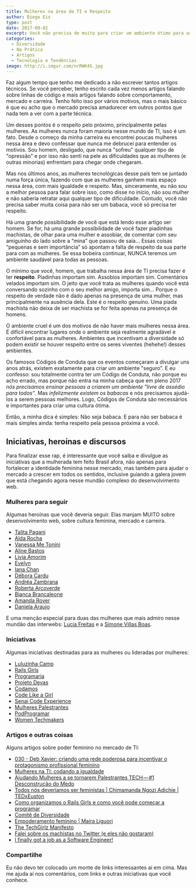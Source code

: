 ```yaml
---
title: Mulheres na área de TI e Respeito
author: Diego Eis
type: post
date: 2017-09-02
excerpt: Você não precisa de muito para criar um ambiente ótimo para as mulheres, você só precisa de respeito.
categories:
  - Diversidade
  - Na Prática
  - Artigos
  - Tecnologia e Tendências
image: http://i.imgur.com/nrRWK4S.jpg
---
```


Faz algum tempo que tenho me dedicado a não escrever tantos artigos técnicos. Se você perceber, tenho escrito cada vez menos artigos falando sobre linhas de código e mais artigos falando sobre comportamento, mercado e carreira. Tenho feito isso por vários motivos, mas o mais básico é que eu acho que o mercado precisa amadurecer em outros pontos que nada tem a ver com a parte técnica. 

Um desses pontos é o respeito pelo próximo, principalmente pelas mulheres. As mulheres nunca foram maioria nesse mundo de TI, isso é um fato. Desde o começo da minha carreira eu encontrei poucas mulheres nessa área e devo confessar que nunca me debrucei para entender os motivos. Sou homem, desligado, que nunca "sofreu" qualquer tipo de "opressão" e por isso não senti na pele as dificuldades que as mulheres (e outras minorias) enfrentam para chegar onde chegaram. 

Mas nos últimos anos, as mulheres tecnológicas desse país tem se juntado numa força única, fazendo com que as mulheres ganhem mais espaço nessa área, com mais igualdade e respeito. Mas, sinceramente, eu não sou a melhor pessoa para falar sobre isso, como disse no início, não sou mulher e não saberia retratar aqui qualquer tipo de dificuldade. Contudo, você não precisa saber muita coisa para não ser um babaca, você só precisa ter respeito.

Há uma grande possibilidade de você que está lendo esse artigo ser homem. Se for, há uma grande possibilidade de você fazer piadinhas machistas, de olhar para uma mulher e assobiar, de comentar com seu amiguinho do lado sobre a “mina” que passou de saia… Essas coisas “pequenas e sem importância” só apontam a falta de respeito da sua parte para com as mulheres. Se essa bobeira continuar, NUNCA teremos um ambiente saudável para todas as pessoas.

O mínimo que você, homem, que trabalha nessa área de TI precisa fazer é ter **respeito**. Piadinhas importam sim. Assobios importam sim. Comentários velados importam sim. O jeito que você trata as mulheres quando você está conversando sozinho com o seu melhor amigo, importa sim... Porque o respeito de verdade não é dado apenas na presença de uma mulher, mas principalmente na ausência dela. Este é o respeito genuíno. Uma piada machista não deixa de ser machista se for feita apenas na presença de homens. 

O ambiente cruel é um dos motivos de não haver mais mulheres nessa área. É difícil encontrar lugares onde o ambiente seja realmente agradável e confortável para as mulheres. Ambientes que incentivam a diversidade só podem existir se houver respeito entre os seres viventes (hehehe!) desses ambientes.

Os famosos Códigos de Conduta que os eventos começaram a divulgar uns anos atrás, existem exatamente para criar um ambiente "seguro". E eu confesso: sou totalmente contra ter um Código de Conduta, não porque eu acho errado, mas porque não entra na minha cabeça que em pleno 2017 *nós precisamos ensinar pessoas a criarem um ambiente "livre de assédio para todos"*. Mas *infelizmente existem os babacas* e nós precisamos ajudá-los a serem pessoas melhores. Logo, Códigos de Conduta são necessários e importantes para criar uma cultura ótima.

Então, a minha dica é simples: Não seja babaca. E para não ser babaca é mais simples ainda: tenha respeito pela pessoa próxima a você.

## Iniciativas, heroínas e discursos
Para finalizar esse rap, é interessante que você saiba e divulgue as iniciativas que a mulherada tem feito Brasil afora, não apenas para fortalecer a identidade feminina nesse mercado, mas também para ajudar o mercado a crescer em todos os sentidos, inclusive guiando a galera jovem que está chegando agora nesse mundão complexo do desenvolvimento web. 

### Mulheres para seguir
Algumas heroínas que você deveria seguir. Elas manjam MUITO sobre desenvolvimento web, sobre cultura feminina, mercado e carreira. 

- [Talita Pagani](http://talitapagani.com/)
- [Alda Rocha](https://mjcoffeeholick.github.io/)
- [Vanessa Me Tonini](https://github.com/vanessametonini)
- [Aline Bastos](https://twitter.com/AlineBastos)
- [Livia Amorim](https://t.co/93wjxzJZJP)
- [Evelyn](http://transnerd.com.br/)
- [Iana Chan](http://www.programaria.org/)
- [Débora Cardu](http://twitter.com/deboracardu)
- [Andréa Zambrana](https://twitter.com/akfzambrana)
- [Roberta Arcoverde](https://twitter.com/rla4)
- [Bianca Brancaleone](https://twitter.com/biab)
- [Amanda Rover](https://github.com/amandarover)
- [Daniela Araujo](https://twitter.com/nyan07)

E uma menção especial para duas das mulheres que mais admiro nesse mundão das interwebs: [Lucia Freitas](https://ladybugbrazil.com/) e a [Simone Villas Boas](http://s1mone.net/). 


### Iniciativas
Algumas iniciativas destinadas para as mulheres ou lideradas por mulheres:

- [Luluzinha Camp](https://www.luluzinhacamp.com/)
- [Rails Girls](http://railsgirls.com/)
- [Programaria](http://www.programaria.org/)
- [Projeto Devas](http://twitter.com/projetodevas)
- [Codamos](https://www.meetup.com/pt-BR/Codamos-Club/)
- [Code Like a Girl](https://twitter.com/CodeLikeAGirlBR)
- [Senai Code Experience](https://codexp.sp.senai.br/)
- [Mulheres Palestrantes](http://insideoutproject.xyz/mulheres-palestrantes/)
- [PodProgramar](https://mundopodcast.com.br/podprogramar/)
- [Women Techmakers](https://www.womentechmakers.com/)

### Artigos e outras coisas
Alguns artigos sobre poder feminino no mercado de TI:

- [030 - Deb Xavier: criando uma rede poderosa para incentivar o protagonismo profissional feminino](https://www.youtube.com/watch?v=H9EJF3Q1mis)
- [Mulheres na TI: codando a igualdade](https://imasters.com.br/desenvolvimento/mulheres-na-ti-codando-igualdade/)
- [Ajudando Mulheres a se tornarem Palestrantes TECH — #1 Desconstrução do Medo](https://medium.com/@bernarddeluna/ajudando-mulheres-a-se-tornarem-palestrantes-tech-1-desconstrução-do-medo-2a2c4e3c33cb)
- [Todos nós deveríamos ser feministas | Chimamanda Ngozi Adichie | TEDxEuston](https://www.youtube.com/watch?v=hg3umXU_qWc)
- [Como organizamos o Rails Girls e como você pode começar a programar](http://shipit.resultadosdigitais.com.br/blog/como-organizamos-o-rails-girls-e-como-voce-pode-comecar-a-programar/)
- [Comitê de Diversidade](https://braziljs.org/comite-de-diversidade/)
- [Empoderamento feminino | Maíra Liguori](https://www.youtube.com/watch?v=0HBeBrp3xJc)
- [The TechGirlz Manifesto](https://code.likeagirl.io/the-techgirlz-manifesto-20a0b798bc19)
- [Falei sobre os machistas no Twitter (e eles não gostaram)](https://medium.com/@liviamorim/falei-sobre-os-machistas-no-twitter-e-eles-não-gostaram-b9873a4ef075)
- [I finally got a job as a Software Engineer!](https://code.likeagirl.io/i-finally-got-a-job-as-a-software-engineer-a83c7a745afb)

### Compartilhe
Eu não devo ter colocado um monte de links interessantes aí em cima. Mas me ajuda aí nos comentários, com links e outras iniciativas que você conhece. 




